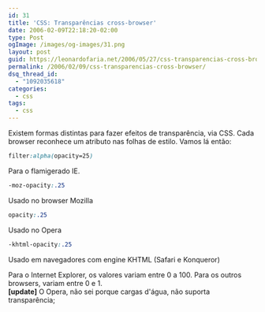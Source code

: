 ```yaml
---
id: 31
title: 'CSS: Transparências cross-browser'
date: 2006-02-09T22:18:20-02:00
type: Post
ogImage: /images/og-images/31.png
layout: post
guid: https://leonardofaria.net/2006/05/27/css-transparencias-cross-browser/
permalink: /2006/02/09/css-transparencias-cross-browser/
dsq_thread_id:
  - "1092035618"
categories:
  - css
tags:
  - css
---
```

Existem formas distintas para fazer efeitos de transparência, via CSS. Cada browser reconhece um atributo nas folhas de estilo. Vamos lá então:

```css
filter:alpha(opacity=25)
```

Para o flamigerado IE.

```css
-moz-opacity:.25
```

Usado no browser Mozilla

```css
opacity:.25
```

Usado no Opera

```css
-khtml-opacity:.25
```

Usado em navegadores com engine KHTML (Safari e Konqueror)

Para o Internet Explorer, os valores variam entre 0 a 100. Para os outros browsers, variam entre 0 e 1.  
**[update]** O Opera, não sei porque cargas d'água, não suporta transparência;
